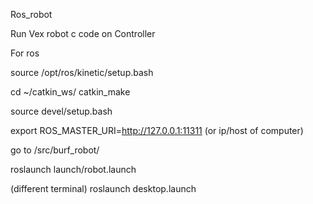 Ros_robot

Run Vex robot c code on Controller 

For ros

source /opt/ros/kinetic/setup.bash

cd ~/catkin_ws/
catkin_make

source devel/setup.bash

export ROS_MASTER_URI=http://127.0.0.1:11311 (or ip/host of computer)

go to /src/burf_robot/

roslaunch launch/robot.launch

(different terminal)
roslaunch desktop.launch

